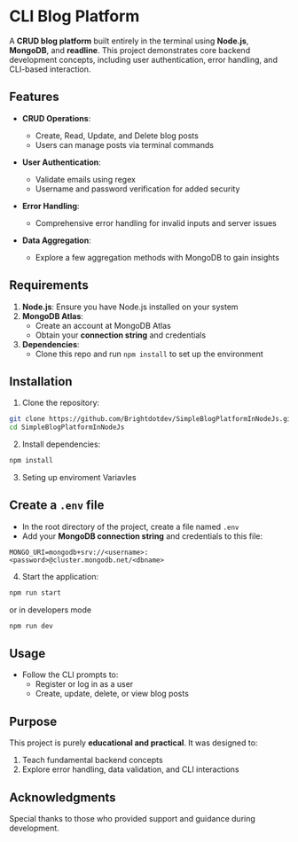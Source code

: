 # CLI Blog Platform

A **CRUD blog platform** built entirely in the terminal using **Node.js**, **MongoDB**, and **readline**. This project demonstrates core backend development concepts, including user authentication, error handling, and CLI-based interaction.

## Features

* **CRUD Operations**:
  * Create, Read, Update, and Delete blog posts
  * Users can manage posts via terminal commands

* **User Authentication**:
  * Validate emails using regex
  * Username and password verification for added security

* **Error Handling**:
  * Comprehensive error handling for invalid inputs and server issues

* **Data Aggregation**:
  * Explore a few aggregation methods with MongoDB to gain insights

## Requirements

1. **Node.js**: Ensure you have Node.js installed on your system
2. **MongoDB Atlas**:
   * Create an account at MongoDB Atlas
   * Obtain your **connection string** and credentials
3. **Dependencies**:
   * Clone this repo and run `npm install` to set up the environment

## Installation

1. Clone the repository:
```bash
git clone https://github.com/Brightdotdev/SimpleBlogPlatformInNodeJs.git
cd SimpleBlogPlatformInNodeJs
```

2. Install dependencies:
```bash
npm install
```


3. Seting up enviroment Variavles

## Create a `.env` file

* In the root directory of the project, create a file named `.env`
* Add your **MongoDB connection string** and credentials to this file:

```env
MONGO_URI=mongodb+srv://<username>:<password>@cluster.mongodb.net/<dbname>
```


4. Start the application:
```bash
npm run start
```
or in developers mode

```bash
npm run dev
```

## Usage

* Follow the CLI prompts to:
  * Register or log in as a user
  * Create, update, delete, or view blog posts

## Purpose

This project is purely **educational and practical**. It was designed to:
1. Teach fundamental backend concepts
2. Explore error handling, data validation, and CLI interactions

## Acknowledgments

Special thanks to those who provided support and guidance during development.
